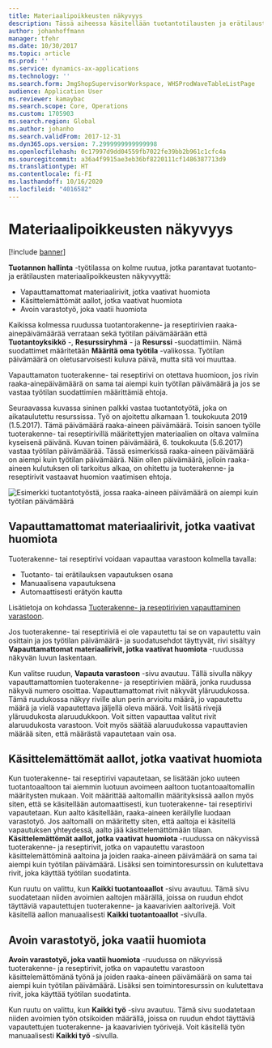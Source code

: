 ```yaml
---
title: Materiaalipoikkeusten näkyvyys
description: Tässä aiheessa käsitellään tuotantotilausten ja erätilausten materiaalipoikkeusten näkyvyyden parantamista.
author: johanhoffmann
manager: tfehr
ms.date: 10/30/2017
ms.topic: article
ms.prod: ''
ms.service: dynamics-ax-applications
ms.technology: ''
ms.search.form: JmgShopSupervisorWorkspace, WHSProdWaveTableListPage
audience: Application User
ms.reviewer: kamaybac
ms.search.scope: Core, Operations
ms.custom: 1705903
ms.search.region: Global
ms.author: johanho
ms.search.validFrom: 2017-12-31
ms.dyn365.ops.version: 7.2999999999999998
ms.openlocfilehash: 0c17997d9dd04559fb7022fe39bb2b961c1cfc4a
ms.sourcegitcommit: a36a4f9915ae3eb36bf8220111cf1486387713d9
ms.translationtype: HT
ms.contentlocale: fi-FI
ms.lasthandoff: 10/16/2020
ms.locfileid: "4016582"
---
```

# <a name="visibility-into-material-exceptions"></a>Materiaalipoikkeusten näkyvyys

[!include [banner](../includes/banner.md)]

**Tuotannon hallinta** -työtilassa on kolme ruutua, jotka parantavat tuotanto- ja erätilausten materiaalipoikkeusten näkyvyyttä:

- Vapauttamattomat materiaalirivit, jotka vaativat huomiota
- Käsittelemättömät aallot, jotka vaativat huomiota
- Avoin varastotyö, joka vaatii huomiota

Kaikissa kolmessa ruudussa tuotantorakenne- ja reseptirivien raaka-ainepäivämäärää verrataan sekä työtilan päivämäärään että **Tuotantoyksikkö** -, **Resurssiryhmä** - ja **Resurssi** -suodattimiin. Nämä suodattimet määritetään **Määritä oma työtila** -valikossa. Työtilan päivämäärä on oletusarvoisesti kuluva päivä, mutta sitä voi muuttaa.

Vapauttamaton tuoterakenne- tai reseptirivi on otettava huomioon, jos rivin raaka-ainepäivämäärä on sama tai aiempi kuin työtilan päivämäärä ja jos se vastaa työtilan suodattimien määrittämiä ehtoja.

Seuraavassa kuvassa sininen palkki vastaa tuotantotyötä, joka on aikataulutettu resurssissa. Työ on ajoitettu alkamaan 1. toukokuuta 2019 (1.5.2017). Tämä päivämäärä raaka-aineen päivämäärä. Toisin sanoen työlle tuoterakenne- tai reseptirivillä määritettyjen materiaalien on oltava valmiina kyseisenä päivänä. Kuvan toinen päivämäärä, 6. toukokuuta (5.6.2017) vastaa työtilan päivämäärää. Tässä esimerkissä raaka-aineen päivämäärä on aiempi kuin työtilan päivämäärä. Näin ollen päivämäärä, jolloin raaka-aineen kulutuksen oli tarkoitus alkaa, on ohitettu ja tuoterakenne- ja reseptirivit vastaavat huomion vaatimisen ehtoja.

![Esimerkki tuotantotyöstä, jossa raaka-aineen päivämäärä on aiempi kuin työtilan päivämäärä](./media/improved-visibility.png)

## <a name="unreleased-material-lines-needing-attention"></a>Vapauttamattomat materiaalirivit, jotka vaativat huomiota

Tuoterakenne- tai reseptirivi voidaan vapauttaa varastoon kolmella tavalla:

- Tuotanto- tai erätilauksen vapautuksen osana
- Manuaalisena vapautuksena
- Automaattisesti erätyön kautta

Lisätietoja on kohdassa [Tuoterakenne- ja reseptirivien vapauttaminen varastoon](releasing-bom-and-formula-lines-to-warehouse.md). 

Jos tuoterakenne- tai reseptiriviä ei ole vapautettu tai se on vapautettu vain osittain ja jos työtilan päivämäärä- ja suodatusehdot täyttyvät, rivi sisältyy **Vapauttamattomat materiaalirivit, jotka vaativat huomiota** -ruudussa näkyvän luvun laskentaan.

Kun valitse ruudun, **Vapauta varastoon** -sivu avautuu. Tällä sivulla näkyy vapauttamattomien tuoterakenne- ja reseptirivien määrä, jonka ruudussa näkyvä numero osoittaa. Vapauttamattomat rivit näkyvät yläruudukossa. Tämä ruudukossa näkyy riville alun perin arvioitu määrä, jo vapautettu määrä ja vielä vapautettava jäljellä oleva määrä. Voit lisätä rivejä yläruudukosta alaruudukkoon. Voit sitten vapauttaa valitut rivit alaruudukosta varastoon. Voit myös säätää alaruudukossa vapauttavien määrää siten, että määrästä vapautetaan vain osa.

## <a name="unprocessed-waves-needing-attention"></a>Käsittelemättömät aallot, jotka vaativat huomiota

Kun tuoterakenne- tai reseptirivi vapautetaan, se lisätään joko uuteen tuotantoaaltoon tai aiemmin luotuun avoimeen aaltoon tuotantoaaltomallin määritysten mukaan. Voit määrittää aaltomallin määrityksissä aallon myös siten, että se käsitellään automaattisesti, kun tuoterakenne- tai reseptirivi vapautetaan. Kun aalto käsitellään, raaka-aineen keräilylle luodaan varastotyö. Jos aaltomalli on määritetty siten, että aaltoja ei käsitellä vapautuksen yhteydessä, aalto jää käsittelemättömään tilaan. **Käsittelemättömät aallot, jotka vaativat huomiota** -ruudussa on näkyvissä tuoterakenne- ja reseptirivit, jotka on vapautettu varastoon käsittelemättöminä aaltoina ja joiden raaka-aineen päivämäärä on sama tai aiempi kuin työtilan päivämäärä. Lisäksi sen toimintoresurssin on kulutettava rivit, joka käyttää työtilan suodatinta.

Kun ruutu on valittu, kun **Kaikki tuotantoaallot** -sivu avautuu. Tämä sivu suodatetaan niiden avoimien aaltojen määrällä, joissa on ruudun ehdot täyttäviä vapautettujen tuoterakenne- ja kaavarivien aaltorivejä. Voit käsitellä aallon manuaalisesti **Kaikki tuotantoaallot** -sivulla.

## <a name="open-warehouse-work-needing-attention"></a>Avoin varastotyö, joka vaatii huomiota

**Avoin varastotyö, joka vaatii huomiota** -ruudussa on näkyvissä tuoterakenne- ja reseptirivit, jotka on vapautettu varastoon käsittelemättömänä työnä ja joiden raaka-aineen päivämäärä on sama tai aiempi kuin työtilan päivämäärä. Lisäksi sen toimintoresurssin on kulutettava rivit, joka käyttää työtilan suodatinta.

Kun ruutu on valittu, kun **Kaikki työ** -sivu avautuu. Tämä sivu suodatetaan niiden avoimien työn otsikoiden määrällä, joissa on ruudun ehdot täyttäviä vapautettujen tuoterakenne- ja kaavarivien työrivejä. Voit käsitellä työn manuaalisesti **Kaikki työ** -sivulla.
